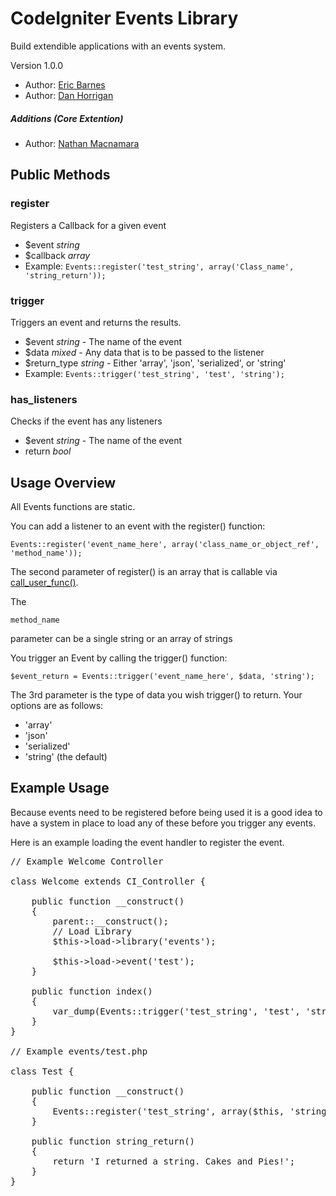 # CodeIgniter Events Library

Build extendible applications with an events system.

Version 1.0.0

* Author: [Eric Barnes](http://ericlbarnes.com/ "Eric Barnes")
* Author: [Dan Horrigan](http://dhorrigan.com/ "Dan Horrigan")

##### Additions (Core Extention)

* Author: [Nathan Macnamara](https://github.com/nathanmac "Nathan Macnamara")


## Public Methods

### register

Registers a Callback for a given event

* $event *string*
* $callback *array*
* Example: `Events::register('test_string', array('Class_name', 'string_return'));`

### trigger

Triggers an event and returns the results.

* $event *string* - The name of the event
* $data *mixed* - Any data that is to be passed to the listener
* $return_type *string* - Either 'array', 'json', 'serialized', or 'string'
* Example: `Events::trigger('test_string', 'test', 'string');`

### has_listeners

Checks if the event has any listeners

* $event *string* - The name of the event
* return *bool*

## Usage Overview

All Events functions are static.

You can add a listener to an event with the register() function:

<pre><code>Events::register('event_name_here', array('class_name_or_object_ref', 'method_name'));</code></pre>

The second parameter of register() is an array that is callable via [call_user_func()](http://us2.php.net/manual/en/function.call-user-func.php "call_user_func").

The <pre><code>method_name</code></pre> parameter can be a single string or an array of strings

You trigger an Event by calling the trigger() function:

<pre><code>$event_return = Events::trigger('event_name_here', $data, 'string');</code></pre>

The 3rd parameter is the type of data you wish trigger() to return.  Your options are as follows:

* 'array'
* 'json'
* 'serialized'
* 'string' (the default)

## Example Usage

Because events need to be registered before being used it is a good idea to have a system
in place to load any of these before you trigger any events.

Here is an example loading the event handler to register the event.

<pre>
// Example Welcome Controller

class Welcome extends CI_Controller {

	public function __construct()
	{
		parent::__construct();
		// Load Library
		$this->load->library('events');

		$this->load->event('test');
	}

	public function index()
	{
		var_dump(Events::trigger('test_string', 'test', 'string'));
	}
}

// Example events/test.php

class Test {

	public function __construct()
	{
		Events::register('test_string', array($this, 'string_return'));
	}

	public function string_return()
	{
		return 'I returned a string. Cakes and Pies!';
	}
}
</pre>
